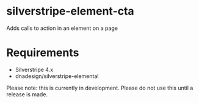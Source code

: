 # silverstripe-element-cta

Adds calls to action in an element on a page

# Requirements
* Silverstripe 4.x
* dnadesign/silverstripe-elemental


Please note: this is currently in development.  Please do not use this until a release is made.
